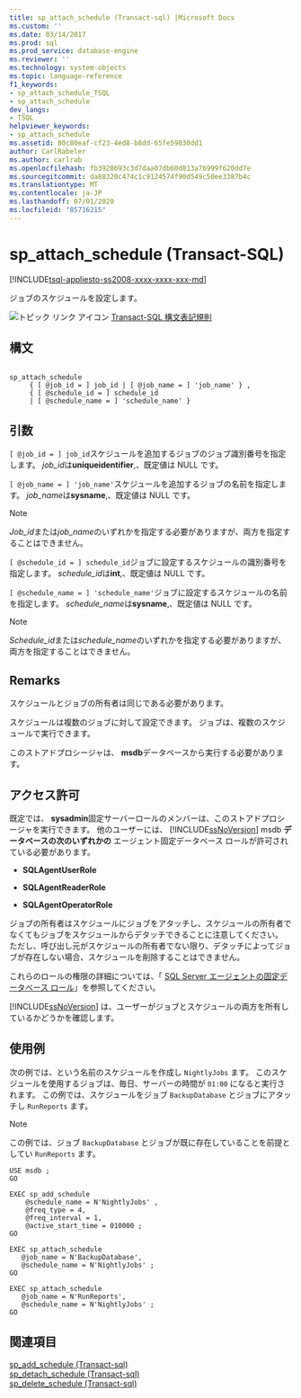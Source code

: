```yaml
---
title: sp_attach_schedule (Transact-sql) |Microsoft Docs
ms.custom: ''
ms.date: 03/14/2017
ms.prod: sql
ms.prod_service: database-engine
ms.reviewer: ''
ms.technology: system-objects
ms.topic: language-reference
f1_keywords:
- sp_attach_schedule_TSQL
- sp_attach_schedule
dev_langs:
- TSQL
helpviewer_keywords:
- sp_attach_schedule
ms.assetid: 80c80eaf-cf23-4ed8-b8dd-65fe59830dd1
author: CarlRabeler
ms.author: carlrab
ms.openlocfilehash: fb3928693c3d7daa07db60d813a76999f620dd7e
ms.sourcegitcommit: da88320c474c1c9124574f90d549c50ee3387b4c
ms.translationtype: MT
ms.contentlocale: ja-JP
ms.lasthandoff: 07/01/2020
ms.locfileid: "85716215"
---
```

# <a name="sp_attach_schedule-transact-sql"></a>sp_attach_schedule (Transact-SQL)
[!INCLUDE[tsql-appliesto-ss2008-xxxx-xxxx-xxx-md](../../includes/applies-to-version/sqlserver.md)]

  ジョブのスケジュールを設定します。  
  
 ![トピック リンク アイコン](../../database-engine/configure-windows/media/topic-link.gif "トピック リンク アイコン") [Transact-SQL 構文表記規則](../../t-sql/language-elements/transact-sql-syntax-conventions-transact-sql.md)  
  
## <a name="syntax"></a>構文  
  
```  
  
sp_attach_schedule  
     { [ @job_id = ] job_id | [ @job_name = ] 'job_name' } ,   
     { [ @schedule_id = ] schedule_id   
     | [ @schedule_name = ] 'schedule_name' }  
```  
  
## <a name="arguments"></a>引数  
`[ @job_id = ] job_id`スケジュールを追加するジョブのジョブ識別番号を指定します。 *job_id*は**uniqueidentifier**,、既定値は NULL です。  
  
`[ @job_name = ] 'job_name'`スケジュールを追加するジョブの名前を指定します。 *job_name*は**sysname**,、既定値は NULL です。  
  
> [!NOTE]  
>  *Job_id*または*job_name*のいずれかを指定する必要がありますが、両方を指定することはできません。  
  
`[ @schedule_id = ] schedule_id`ジョブに設定するスケジュールの識別番号を指定します。 *schedule_id*は**int**,、既定値は NULL です。  
  
`[ @schedule_name = ] 'schedule_name'`ジョブに設定するスケジュールの名前を指定します。 *schedule_name*は**sysname**,、既定値は NULL です。  
  
> [!NOTE]  
>  *Schedule_id*または*schedule_name*のいずれかを指定する必要がありますが、両方を指定することはできません。  
  
## <a name="remarks"></a>Remarks  
 スケジュールとジョブの所有者は同じである必要があります。  
  
 スケジュールは複数のジョブに対して設定できます。 ジョブは、複数のスケジュールで実行できます。  
  
 このストアドプロシージャは、 **msdb**データベースから実行する必要があります。  
  
## <a name="permissions"></a>アクセス許可  
 既定では、 **sysadmin**固定サーバーロールのメンバーは、このストアドプロシージャを実行できます。 他のユーザーには、 [!INCLUDE[ssNoVersion](../../includes/ssnoversion-md.md)] msdb **データベースの次のいずれかの** エージェント固定データベース ロールが許可されている必要があります。  
  
-   **SQLAgentUserRole**  
  
-   **SQLAgentReaderRole**  
  
-   **SQLAgentOperatorRole**  
  
 ジョブの所有者はスケジュールにジョブをアタッチし、スケジュールの所有者でなくてもジョブをスケジュールからデタッチできることに注意してください。 ただし、呼び出し元がスケジュールの所有者でない限り、デタッチによってジョブが存在しない場合、スケジュールを削除することはできません。  
  
 これらのロールの権限の詳細については、「 [SQL Server エージェントの固定データベース ロール](../../ssms/agent/sql-server-agent-fixed-database-roles.md)」を参照してください。  
  
 [!INCLUDE[ssNoVersion](../../includes/ssnoversion-md.md)] は、ユーザーがジョブとスケジュールの両方を所有しているかどうかを確認します。  
  
## <a name="examples"></a>使用例  
 次の例では、という名前のスケジュールを作成し `NightlyJobs` ます。 このスケジュールを使用するジョブは、毎日、サーバーの時間が `01:00` になると実行されます。 この例では、スケジュールをジョブ `BackupDatabase` とジョブにアタッチし `RunReports` ます。  
  
> [!NOTE]  
>  この例では、ジョブ `BackupDatabase` とジョブが既に存在していることを前提としてい `RunReports` ます。  
  
```  
USE msdb ;  
GO  
  
EXEC sp_add_schedule  
    @schedule_name = N'NightlyJobs' ,  
    @freq_type = 4,  
    @freq_interval = 1,  
    @active_start_time = 010000 ;  
GO  
  
EXEC sp_attach_schedule  
   @job_name = N'BackupDatabase',  
   @schedule_name = N'NightlyJobs' ;  
GO  
  
EXEC sp_attach_schedule  
   @job_name = N'RunReports',  
   @schedule_name = N'NightlyJobs' ;  
GO  
```  
  
## <a name="see-also"></a>関連項目  
 [sp_add_schedule &#40;Transact-sql&#41;](../../relational-databases/system-stored-procedures/sp-add-schedule-transact-sql.md)   
 [sp_detach_schedule &#40;Transact-sql&#41;](../../relational-databases/system-stored-procedures/sp-detach-schedule-transact-sql.md)   
 [sp_delete_schedule &#40;Transact-sql&#41;](../../relational-databases/system-stored-procedures/sp-delete-schedule-transact-sql.md)  
  
  

